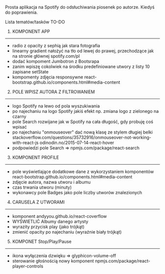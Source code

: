 Prosta aplikacja na Spotify do odsłuchiwania piosenek po autorze. 
Kiedyś do poprawienia. 

Lista tematów/tasków TO-DO 

1. KOMPONENT APP
----------------------
- radio z opacity z sephią jak stara fotografia 
- linearny gradient  nałożyć na tło od lewej do prawej, przechodzące jak na stronie głównej spotify.com/pl 
- dodać kompoment Jumbotron z Bootsrapa
- zanim wpiszę cokolwiek na środku predefiniowane utwory z listy 10 zapisane setState   
- kompomenty zdjęcia responsywne react-bootstrap.github.io/components.html#media-content 

2. POLE WPISZ AUTORA Z FILTROWANIEM 
----------------------------------------------------------
- logo Spotify na lewo od pola wyszukiwania 
- po najechaniu na logo Spotify jakiś efekt np. zmiana logo z zielonego na czarny  
- pole Search rozwijane jak w Spotify na cała długość, gdy probuję coś wpisać 
- po najechaniu "onmouseover" dać nową klasę ze stylem długiej belki stackoverflow.com/questions/35732916/onmouseover-not-working-with-react-js  odinodin.no/2015-07-14-react-hover 
- podpowiedzi pole Search  =>  npmjs.com/package/react-search 

3. KOMPONENT PROFILE
---------------------------------
- pole wyświetlające dodatkowe dane z wykorzystaniem komponentów react-bootstrap.github.io/components.html#media-content 
- zdjęcie autora, nazwa utworu i albumu  
- czas trwania utworu (minuty) 
- wykonawcy pole Badges jako pole liczby utworów znalezionych 

4. CARUSELA Z UTWORAMI 
----------------------------------------
- komponent andyyou.github.io/react-coverflow
- WYŚWIETLIĆ Albumy danego artysty 
- wyrazity przycisk play (jako trójkąt) 
- zmienić opacity po najechaniu (wyraźnie biały trójkąt) 

5. KOMPONET Stop/Play/Pause  
----------------------------------------------------
- ikona wyłączenia dzwięku => glyphicon-volume-off 
- sterowanie głośnością  nowy komponent  npmjs.com/package/react-player-controls 
